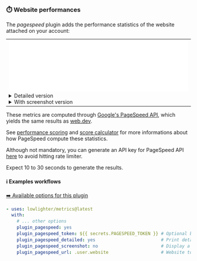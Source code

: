 
### ⏱️ Website performances

The *pagespeed* plugin adds the performance statistics of the website attached on your account:

<table>
  <td>
    <img src="https://github.com/lowlighter/lowlighter/blob/master/metrics.plugin.pagespeed.svg">
    <details><summary>Detailed version</summary>
      <img src="https://github.com/lowlighter/lowlighter/blob/master/metrics.pagespeed.detailed.svg">
    </details>
    <details><summary>With screenshot version</summary>
      <img src="https://github.com/lowlighter/lowlighter/blob/master/metrics.pagespeed.screenshot.svg">
    </details>
  </td>
</table>

These metrics are computed through [Google's PageSpeed API](https://developers.google.com/speed/docs/insights/v5/get-started), which yields the same results as [web.dev](https://web.dev).

See [performance scoring](https://web.dev/performance-scoring/) and [score calculator](https://googlechrome.github.io/lighthouse/scorecalc/) for more informations about how PageSpeed compute these statistics.

Although not mandatory, you can generate an API key for PageSpeed API [here](https://developers.google.com/speed/docs/insights/v5/get-started) to avoid hitting rate limiter.

Expect 10 to 30 seconds to generate the results.

#### ℹ️ Examples workflows

[➡️ Available options for this plugin](metadata.yml)

```yaml
- uses: lowlighter/metrics@latest
  with:
    # ... other options
    plugin_pagespeed: yes
    plugin_pagespeed_token: ${{ secrets.PAGESPEED_TOKEN }} # Optional but recommended
    plugin_pagespeed_detailed: yes                         # Print detailed audit metrics
    plugin_pagespeed_screenshot: no                        # Display a screenshot of your website
    plugin_pagespeed_url: .user.website                    # Website to audit (defaults to your GitHub linked website)
```
